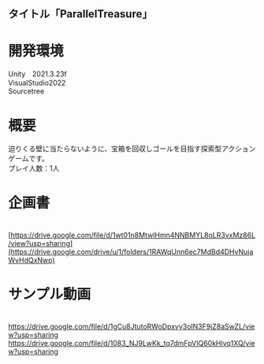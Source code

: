 ## タイトル「ParallelTreasure」
# 開発環境
Unity　2021.3.23f
<br> VisualStudio2022 
<br> Sourcetree

# 概要
迫りくる壁に当たらないように、宝箱を回収しゴールを目指す探索型アクションゲームです。
<br>プレイ人数：1人

# 企画書
　[https://drive.google.com/file/d/1wt01n8MtwlHmn4NNBMYL8oLR3vxMz86L/view?usp=sharing](https://drive.google.com/drive/u/1/folders/1RAWqUnn6ec7MdBd4DHvNujaWvHdQxNwp)
 
# サンプル動画
　[https://drive.google.com/file/d/1gCu8JtutoRWoDpxvy3olN3F9jZ8aSwZL/view?usp=sharing
](https://drive.google.com/file/d/1083_NJ9LwKk_tq7dmFpVIQ60kHlvq1XQ/view?usp=sharing)https://drive.google.com/file/d/1083_NJ9LwKk_tq7dmFpVIQ60kHlvq1XQ/view?usp=sharing
